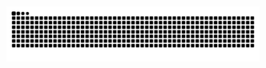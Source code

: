 <img src="https://raw.githubusercontent.com/dominik-deak/dominik-deak/output/snake.svg" alt="Snake animation" />
